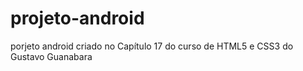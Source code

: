 # projeto-android
 porjeto android criado no Capítulo 17 do curso de HTML5 e CSS3 do Gustavo Guanabara
